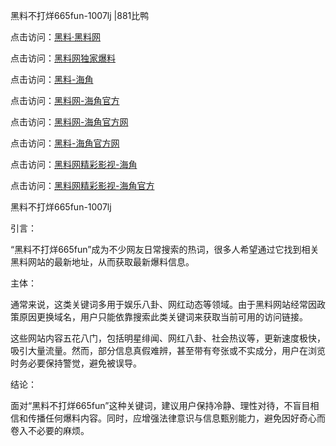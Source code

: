 黑料不打烊665fun-1007lj |881比鸭

点击访问：<a href="https://heiliaolvzlu3.pages.dev">黑料·黑料网</a>

点击访问：<a href="https://heiliaoyvnrda.pages.dev">黑料网独家爆料</a>

点击访问：<a href="https://heiliao5s28gk.pages.dev">黑料-海角</a>

点击访问：<a href="https://heiliaoryrhyu.pages.dev">黑料网-海角官方</a>

点击访问：<a href="https://heiliaox6jgh3.pages.dev">黑料网-海角官方网</a>

点击访问：<a href="https://heiliaotlyq53.pages.dev">黑料-海角官方网</a>

点击访问：<a href="https://heiliao9wsbg3.pages.dev">黑料网精彩影视-海角</a>

点击访问：<a href="https://heiliaokof3cy.pages.dev">黑料网精彩影视-海角官方</a>

黑料不打烊665fun-1007lj

引言：

“黑料不打烊665fun”成为不少网友日常搜索的热词，很多人希望通过它找到相关黑料网站的最新地址，从而获取最新爆料信息。

主体：

通常来说，这类关键词多用于娱乐八卦、网红动态等领域。由于黑料网站经常因政策原因更换域名，用户只能依靠搜索此类关键词来获取当前可用的访问链接。

这些网站内容五花八门，包括明星绯闻、网红八卦、社会热议等，更新速度极快，吸引大量流量。然而，部分信息真假难辨，甚至带有夸张或不实成分，用户在浏览时务必要保持警觉，避免被误导。

结论：

面对“黑料不打烊665fun”这种关键词，建议用户保持冷静、理性对待，不盲目相信和传播任何爆料内容。同时，应增强法律意识与信息甄别能力，避免因好奇心而卷入不必要的麻烦。
